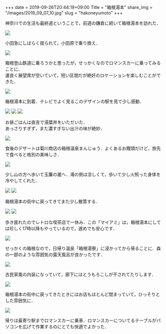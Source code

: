 +++
date  = 2019-09-26T20:44:19+09:00
Title = "箱根湯本"
share_img = "/images/2019_09_07_10.jpg"
slug = "hakoneyumoto"
+++

神奈川での生活も最終週ということで，前週の鎌倉に続いて箱根湯本を訪れた．

![](/images/2019_09_07_1.jpg)
<p class="caption">小田急にしばらく揺られて，小田原で乗り換え．</p>


![](/images/2019_09_07_2.jpg)
<p class="caption">箱根登山鉄道に乗ろうかと思ったが，せっかくなのでロマンスカーに乗ってみることに．<br>
運良く展望席が空いていて，短い区間だが絶好のロケーションを楽しむことができた．</p>

![](/images/2019_09_07_3.jpg)
<p class="caption">箱根湯本に到着．テレビでよく見るこのデザインの駅を見て少し感動．</p>

![](/images/2019_09_07_6.jpg)
![](/images/2019_09_07_4.jpg)
![](/images/2019_09_07_5.jpg)
<p class="caption">お昼ごはんは直吉で湯葉丼をいただいた．<br>あっさりすぎず，また濃すぎない出汁の味が絶妙．</p>

![](/images/2019_09_07_8.jpg)
<p class="caption">食後のデザートは菊川商店の箱根温泉まんじゅう．よくあるお饅頭だけど，旅先で食べると格別の美味しさ．</p>

![](/images/2019_09_07_9.jpg)
<p class="caption">少し山の方へ歩いて玉簾の瀧へ．滝の側は涼しくて，歩いて少し火照った身体を冷やしてくれた．</p>

![](/images/2019_09_07_10.jpg)
![](/images/2019_09_07_11.jpg)
<p class="caption">箱根湯本の街中に戻ってきてまた少し散策する．</p>

![](/images/2019_09_07_7.jpg)
![](/images/2019_09_07_12.jpg)
<p class="caption">歩き疲れたのでレトロな喫茶店で一休み．この「マイアミ」は，箱根湯本にしては珍しく17時以降もやっているので，遅めでも安心です．</p>

![](/images/2019_09_07_13.jpg)
<p class="caption">せっかくの箱根なので，日帰り温泉「箱根湯寮」に浸かってから帰ることに．森の一部のような雰囲気の露天風呂が良かったです．</p>

![](/images/2019_09_07_14.jpg)
<p class="caption">古民家風の内装になっていて，廊下にはとうもろこしが干されてたりします．</p>

![](/images/2019_09_07_15.jpg)
<p class="caption">箱根湯本の街中に戻ってきたときにはお店もほとんど閉まっていて，ひっそりとした雰囲気に．</p>

![](/images/2019_09_07_16.jpg)
<p class="caption">帰りは最寄り駅までロマンスカーに乗車．ロマンスカーについてるテーブルがパソコンを広げて作業するのにとても快適でよかった．</p>
